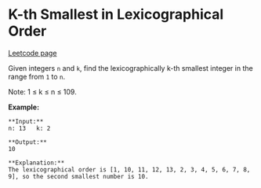 # K-th Smallest in Lexicographical Order
[Leetcode page](https://leetcode.com/problems/k-th-smallest-in-lexicographical-order/description)

Given integers `n` and `k`, find the lexicographically k-th smallest integer
in the range from `1` to `n`.

Note: 1 ≤ k ≤ n ≤ 109.

**Example:**

    
    
    **Input:**
    n: 13   k: 2
    
    **Output:**
    10
    
    **Explanation:**
    The lexicographical order is [1, 10, 11, 12, 13, 2, 3, 4, 5, 6, 7, 8, 9], so the second smallest number is 10.
    


